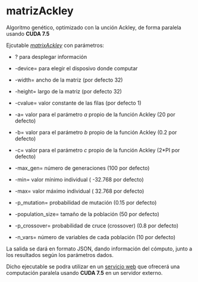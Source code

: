 # matrizAckley

Algoritmo genético, optimizado con la unción Ackley, de forma paralela usando **CUDA 7.5**

Ejcutable [*matrixAckley*](https://github.com/JCristobal/matrizAckley/blob/master/matrixAckley) con parámetros: 

* ? para desplegar información
* -device= para elegir el disposivo donde computar
* -width= ancho de la matriz (por defecto 32)
* -height= largo de la matriz (por defecto 32)
* -cvalue= valor constante de las filas (por defecto 1)
* -a= valor para el parámetro *a* propio de la función Ackley (20 por defecto) 
* -b= valor para el parámetro *b* propio de la función Ackley (0.2 por defecto) 
* -c= valor para el parámetro *c* propio de la función Ackley (2*PI por defecto)

* -max_gen= número de generaciones (100 por defecto)
* -min= valor mínimo individual ( -32.768 por defecto)
* -max= valor máximo individual ( 32.768 por defecto)
* -p_mutation= probabilidad de mutación (0.15 por defecto)
* -population_size= tamaño de la población (50 por defecto)
* -p_crossover= probabilidad de cruce (crossover) (0.8 por defecto)
* -n_vars= número de variables de cada población  (10 por defecto)


La salida se dará en formato JSON, dando información del cómputo, junto a los resultados según los parámetros dados.

Dicho ejecutable se podra utilizar en un [servicio web](https://github.com/JCristobal/SWGPU) que ofrecerá una computación paralela usando **CUDA 7.5** en un servidor externo.
